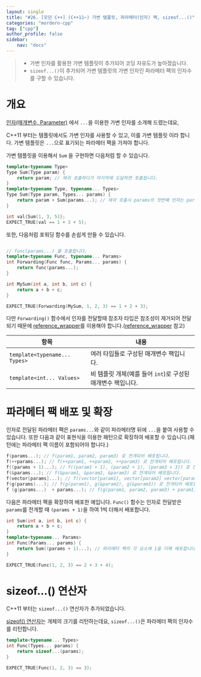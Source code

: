 ```yaml
---
layout: single
title: "#26. [모던 C++] (C++11~) 가변 템플릿, 파라메터(인자) 팩, sizeof...()"
categories: "mordern-cpp"
tag: ["cpp"]
author_profile: false
sidebar: 
    nav: "docs"
---
```


> * 가변 인자를 활용한 가변 템플릿이 추가되어 코딩 자유도가 높아졌습니다.
> * `sizeof...()`이 추가되어 가변 템플릿의 가변 인자인 파라메터 팩의 인자수를 구할 수 있습니다.

# 개요

[인자(매개변수, Parameter)](
https://tango1202.github.io/classic-cpp-guide/classic-cpp-guide-function/#%EC%9D%B8%EC%9E%90%EB%A7%A4%EA%B0%9C%EB%B3%80%EC%88%98-parameter) 에서 `...`을 이용한 가변 인자를 소개해 드렸는데요, 

C++11 부터는 템플릿에서도 가변 인자를 사용할 수 있고, 이를 가변 템플릿 이라 합니다. 가변 템플릿은 `...`으로 표기되는 파라메터 팩을 가져야 합니다.

가변 템플릿을 이용해서 `Sum` 을 구현하면 다음처럼 할 수 있습니다.

```cpp
template<typename Type>
Type Sum(Type param) {
    return param; // 재귀 호출하다가 마지막에 도달하면 호출됩니다.
}
template<typename Type, typename... Types>
Type Sum(Type param, Types... params) {
    return param + Sum(params...); // 재귀 호출시 params의 첫번째 인자는 param으로 전달되고, 나머지는 params에 전달됩니다.
}

int val{Sum(1, 3, 5)};
EXPECT_TRUE(val == 1 + 3 + 5); 
```

또한, 다음처럼 포워딩 함수를 손쉽게 만들 수 있습니다.

```cpp

// func(params...) 를 호출합니다.
template<typename Func, typename... Params>
int Forwarding(Func func, Params... params) {
    return func(params...);
}

int MySum(int a, int b, int c) {
    return a + b + c;
}

EXPECT_TRUE(Forwarding(MySum, 1, 2, 3) == 1 + 2 + 3);
```

다만 `Forwarding()` 함수에서 인자를 전달할때 참조자 타입은 참조성이 제거되어 전달되기 때문에 [reference_wrapper](https://tango1202.github.io/mordern-cpp-stl/mordern-cpp-stl-function/#reference_wrapper)를 이용해야 합니다.([reference_wrapper](https://tango1202.github.io/mordern-cpp-stl/mordern-cpp-stl-function/#reference_wrapper) 참고)

|항목|내용|
|--|--|
|`template<typename... Types>`|여러 타입들로 구성된 매개변수 팩입니다.|
|`template<int... Values>`|비 템플릿 개체(예를 들어 `int`)로 구성된 매개변수 팩입니다.|

# 파라메터 팩 배포 및 확장

인자로 전달된 파라메터 팩은 `params...`와 같이 파라메터명 뒤에 `...`을 붙여 사용할 수 있습니다. 또한 다음과 같이 표현식을 이용한 패턴으로 확장하여 배포할 수 있습니다.(패턴에는 파라메터 팩 이름이 포함되어야 합니다.)

```cpp
f(params...); // f(param1, param2, param3) 로 전개되어 배포됩니다.
f(++params...); // f(++param1, ++param2, ++param3) 로 전개되어 배포됩니다.
f((params + 1)...); // f((param1 + 1), (param2 + 1), (param3 + 3)) 로 전개되어 배포됩니다.
f(&params...); // f(&param1, &param2, &param3) 로 전개되어 배포됩니다.
f(vector[params]...); // f((vector[param1], vector[param2] vector[param3]) 로 전개됩니다.
f(g(params)...); // f(g(param1), g(&param2), g(&param3)) 로 전개되어 배포됩니다.
f (g(params...)  + params...); // f(g(param1, param2, param3) + param1, f(g(param1, param2, param3) + param2, f(g(param1, param2, param3) + param3) 로 전개되어 배포됩니다. 
```

다음은 파라메터 팩을 확장하여 배포한 예입니다. `Func()` 함수는 인자로 전달받은 `params`를 전개할 때 `(params + 1)`을 하여 1씩 더해서 배포합니다.

```cpp
int Sum(int a, int b, int c) {
    return a + b + c;
}
template<typename... Params>
int Func(Params... params) {
    return Sum((params + 1)...); // 파라메터 팩의 각 요소에 1을 더해 배포합니다.
} 

EXPECT_TRUE(Func(1, 2, 3) == 2 + 3 + 4);
```

# sizeof...() 연산자

C++11 부터는 `sizeof...()` 연산자가 추가되었습니다.

[sizeof() 연산자](https://tango1202.github.io/classic-cpp-guide/classic-cpp-guide-operators/#sizeof-%EC%97%B0%EC%82%B0%EC%9E%90)는 개체의 크기를 리턴하는데요, `sizeof...()`은 파라메터 팩의 인자수를 리턴합니다.

```cpp
template<typename... Types>
int Func(Types... params) {
    return sizeof...(params);
}

EXPECT_TRUE(Func(1, 2, 3) == 3);
```